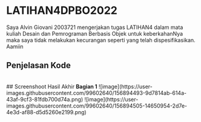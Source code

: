 # LATIHAN4DPBO2022
Saya Alvin Giovani 2003721 mengerjakan tugas LATIHAN4 dalam mata kuliah Desain dan Pemrograman Berbasis Objek untuk keberkahanNya maka saya tidak melakukan kecurangan seperti yang telah dispesifikasikan. Aamiin<br>

## Penjelasan Kode
<br>  
## Screenshoot Hasil Akhir
<b>Bagian 1</b>
![image](https://user-images.githubusercontent.com/99602640/156894493-9d7814ab-614a-43af-9cf3-81fdb700d74a.png)
![image](https://user-images.githubusercontent.com/99602640/156894505-14650954-2d7e-4e3d-af88-d5d5260e2199.png)


<br>
